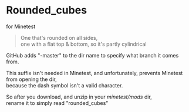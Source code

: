 # Rounded_cubes
for Minetest

>One that's rounded on all sides,  
>one with a flat top & bottom, so it's partly cylindrical


GitHub adds  "-master" to the dir name to specify what branch it comes from.  

This suffix isn't needed in Minetest, and unfortunately, 
prevents Minetest from opening the dir,  
because the dash symbol isn't a valid character.  

So after you download, and unzip in your *minetest/mods* dir,  
rename it to simply read "rounded_cubes"
